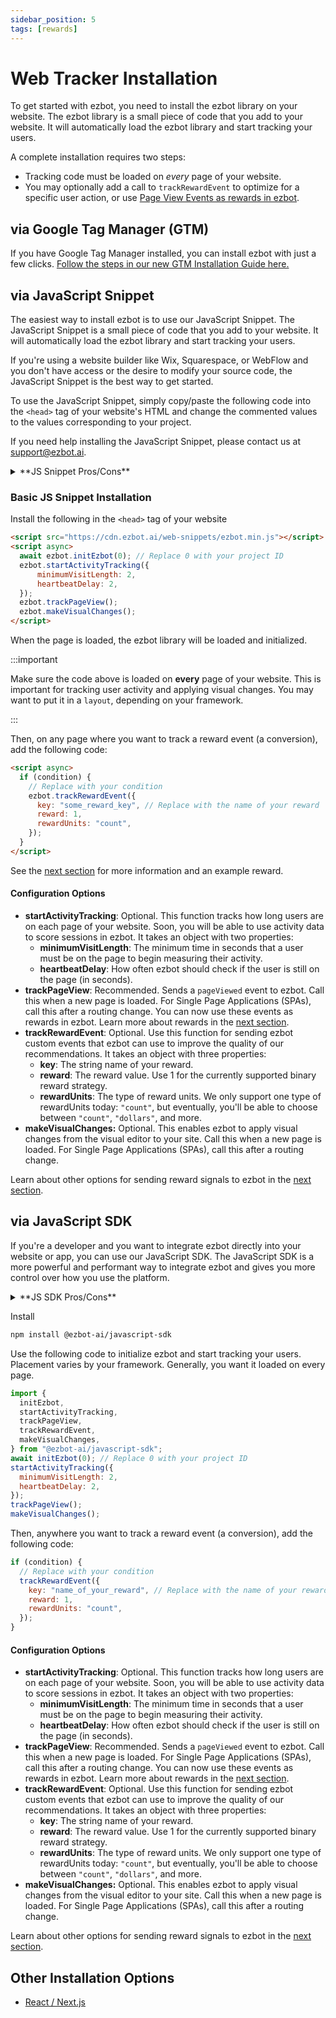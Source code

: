 ```yaml
---
sidebar_position: 5
tags: [rewards]
---
```


# Web Tracker Installation

To get started with ezbot, you need to install the ezbot library on your website. The ezbot library is a small piece of code that you add to your website. It will automatically load the ezbot library and start tracking your users.

A complete installation requires two steps:

- Tracking code must be loaded on _every_ page of your website.
- You may optionally add a call to `trackRewardEvent` to optimize for a specific user action, or use [Page View Events as rewards in ezbot](/get-started/rewards#page-view-events).

## via Google Tag Manager (GTM)

If you have Google Tag Manager installed, you can install ezbot with just a few clicks. [Follow the steps in our new GTM Installation Guide here.](../04-guides/installation//02-google-tag-manager.md)

## via JavaScript Snippet

The easiest way to install ezbot is to use our JavaScript Snippet. The JavaScript Snippet is a small piece of code that you add to your website. It will automatically load the ezbot library and start tracking your users.

If you're using a website builder like Wix, Squarespace, or WebFlow and you don't have access or the desire to modify your source code, the JavaScript Snippet is the best way to get started.

To use the JavaScript Snippet, simply copy/paste the following code into the `<head>` tag of your website's HTML and change the commented values to the values corresponding to your project.

If you need help installing the JavaScript Snippet, please contact us at [support@ezbot.ai](mailto:support@ezbot.ai).

<details>  
<summary>**JS Snippet Pros/Cons**</summary>  
<div> 
<p>**Pros**</p> 
<ul>
    <li>Easy to install</li>
    <li>Works with any website builder</li>
    <li>Doesn't require a developer</li>
    <li>Enables our Visual Editor</li>
</ul>
<p>**Cons**</p>   
<ul>
    <li>Only supports experimentation with our Visual Editor</li>
    <li>Limited number of visual changes supported at this time</li>
    <li>Can affect page load performance more than the JS SDK</li>
    <li>Can cause content to change after page load, though most users don't notice it</li>
</ul>
</div>  
</details>

### Basic JS Snippet Installation

Install the following in the `<head>` tag of your website

```html
<script src="https://cdn.ezbot.ai/web-snippets/ezbot.min.js"></script>
<script async>
  await ezbot.initEzbot(0); // Replace 0 with your project ID
  ezbot.startActivityTracking({
      minimumVisitLength: 2,
      heartbeatDelay: 2,
  });
  ezbot.trackPageView();
  ezbot.makeVisualChanges();
</script>
```

When the page is loaded, the ezbot library will be loaded and initialized.

:::important

Make sure the code above is loaded on **every** page of your website. This is important for tracking user activity and applying visual changes. You may want to put it in a `layout`, depending on your framework.

:::

Then, on any page where you want to track a reward event (a conversion), add the following code:

```html
<script async>
  if (condition) {
    // Replace with your condition
    ezbot.trackRewardEvent({
      key: "some_reward_key", // Replace with the name of your reward
      reward: 1,
      rewardUnits: "count",
    });
  }
</script>
```

See the [next section](/get-started/rewards) for more information and an example reward.

#### Configuration Options

- **startActivityTracking**: Optional. This function tracks how long users are on each page of your website. Soon, you will be able to use activity data to score sessions in ezbot. It takes an object with two properties:
  - **minimumVisitLength**: The minimum time in seconds that a user must be on the page to begin measuring their activity.
  - **heartbeatDelay**: How often ezbot should check if the user is still on the page (in seconds).
- **trackPageView**: Recommended. Sends a `pageViewed` event to ezbot. Call this when a new page is loaded. For Single Page Applications (SPAs), call this after a routing change. You can now use these events as rewards in ezbot. Learn more about rewards in the [next section](/get-started/rewards).
- **trackRewardEvent**: Optional. Use this function for sending ezbot custom events that ezbot can use to improve the quality of our recommendations. It takes an object with three properties:
  - **key**: The string name of your reward.
  - **reward**: The reward value. Use 1 for the currently supported binary reward strategy.
  - **rewardUnits**: The type of reward units. We only support one type of rewardUnits today: `"count"`, but eventually, you'll be able to choose between `"count"`, `"dollars"`, and more.
- **makeVisualChanges:** Optional. This enables ezbot to apply visual changes from the visual editor to your site. Call this when a new page is loaded. For Single Page Applications (SPAs), call this after a routing change.

Learn about other options for sending reward signals to ezbot in the [next section](/get-started/rewards).

## via JavaScript SDK

If you're a developer and you want to integrate ezbot directly into your website or app, you can use our JavaScript SDK. The JavaScript SDK is a more powerful and performant way to integrate ezbot and gives you more control over how you use the platform.

<details>  
<summary>**JS SDK Pros/Cons**</summary>  
<div> 
<p>**Pros**</p> 
<ul>
    <li>Control any aspect of your frontend</li>
    <li>Most performant installation</li>
    <li>Also enables our Visual Editor</li>
</ul>
<p>**Cons**</p>   
<ul>
    <li>Requires a developer (or someone who can code) to add and use **variations** in your website or app's language.</li>
    <li>Does not support Node (server-side) yet.</li>
</ul>
</div>  
</details>

Install

```bash
npm install @ezbot-ai/javascript-sdk
```

Use the following code to initialize ezbot and start tracking your users. Placement varies by your framework. Generally, you want it loaded on every page.

```js
import {
  initEzbot,
  startActivityTracking,
  trackPageView,
  trackRewardEvent,
  makeVisualChanges,
} from "@ezbot-ai/javascript-sdk";
await initEzbot(0); // Replace 0 with your project ID
startActivityTracking({
  minimumVisitLength: 2,
  heartbeatDelay: 2,
});
trackPageView();
makeVisualChanges();
```

Then, anywhere you want to track a reward event (a conversion), add the following code:

```js
if (condition) {
  // Replace with your condition
  trackRewardEvent({
    key: "name_of_your_reward", // Replace with the name of your reward
    reward: 1,
    rewardUnits: "count",
  });
}
```

#### Configuration Options

- **startActivityTracking**: Optional. This function tracks how long users are on each page of your website. Soon, you will be able to use activity data to score sessions in ezbot. It takes an object with two properties:
  - **minimumVisitLength**: The minimum time in seconds that a user must be on the page to begin measuring their activity.
  - **heartbeatDelay**: How often ezbot should check if the user is still on the page (in seconds).
- **trackPageView**: Recommended. Sends a `pageViewed` event to ezbot. Call this when a new page is loaded. For Single Page Applications (SPAs), call this after a routing change. You can now use these events as rewards in ezbot. Learn more about rewards in the [next section](/get-started/rewards).
- **trackRewardEvent**: Optional. Use this function for sending ezbot custom events that ezbot can use to improve the quality of our recommendations. It takes an object with three properties:
  - **key**: The string name of your reward.
  - **reward**: The reward value. Use 1 for the currently supported binary reward strategy.
  - **rewardUnits**: The type of reward units. We only support one type of rewardUnits today: `"count"`, but eventually, you'll be able to choose between `"count"`, `"dollars"`, and more.
- **makeVisualChanges:** Optional. This enables ezbot to apply visual changes from the visual editor to your site. Call this when a new page is loaded. For Single Page Applications (SPAs), call this after a routing change.

Learn about other options for sending reward signals to ezbot in the [next section](/get-started/rewards).

## Other Installation Options

- [React / Next.js](/guides/installation/nextjs)

